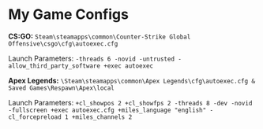 # My Game Configs

**CS:GO:** ``Steam\steamapps\common\Counter-Strike Global Offensive\csgo\cfg\autoexec.cfg``

Launch Parameters: ``-threads 6 -novid -untrusted -allow_third_party_software +exec autoexec``

**Apex Legends:** ``\Steam\steamapps\common\Apex Legends\cfg\autoexec.cfg & Saved Games\Respawn\Apex\local`` 

Launch Parameters: ``+cl_showpos 2 +cl_showfps 2 -threads 8 -dev -novid -fullscreen +exec autoexec.cfg +miles_language "english" -cl_forcepreload 1 +miles_channels 2``
